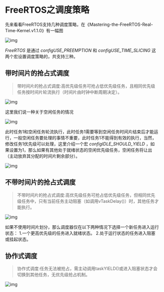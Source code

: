 # FreeRTOS之调度策略

先来看看FreeRTOS支持几种调度策略，在《Mastering-the-FreeRTOS-Real-Time-Kernel.v1.1.0》有一幅图

![img](https://picx.zhimg.com/80/v2-1a1231fc98e3d9a1bc750d5f659aa924_1440w.png?source=ccfced1a)

*FreeRTOS* 是通过 *configUSE_PREEMPTION* 和 *configUSE_TIME_SLICING* 这两个宏设置调度策略的，共支持三种。

## 带时间片的抢占式调度

> 带时间片的抢占式调度:高优先级任务可抢占低优先级任务，且相同优先级任务按时间片轮流执行（时间片由时钟中断周期决定）。

![img](https://picx.zhimg.com/80/v2-e568a41d47b8d692237f85adec8c7ec9_1440w.png?source=ccfced1a)

这里我们说一种关于空闲任务的情况

![img](https://pic1.zhimg.com/80/v2-9b6fe4a9950d76543232f55aea60834b_1440w.png?source=ccfced1a)

此时任务1和空闲任务轮流执行，此时任务1需要等到空闲任务时间片结束后才能运行，一般空闲任务要处理的事情不重要，此时任务1不能得到有效的执行，当然，修改任务1优先级可以处理，这里介绍一个宏 *configIDLE_SHOULD_YIELD* ，如果设置为1，那么如果有其他处于就绪状态的空闲优先级任务，空闲任务将让出（主动放弃其分配的时间片剩余部分）。 

![img](https://pica.zhimg.com/80/v2-13bbd75601d7b6430511098b62eac6f1_1440w.png?source=ccfced1a)

## 不带时间片的抢占式调度

> 不带时间片的抢占式调度:高优先级任务可抢占低优先级任务，但相同优先级任务中，只有当前任务主动阻塞（如调用vTaskDelay()）时，其他任务才能执行。

![img](https://pica.zhimg.com/80/v2-96bf957d60aa66f2d47b619c336c5fb7_1440w.png?source=ccfced1a)

如果不使用时间片划分，那么调度器仅在以下两种情况下选择一个新任务进入运行状态： 1.一个更高优先级的任务进入就绪状态。 2.处于运行状态的任务进入阻塞或挂起状态。

## 协作式调度

> 协作式调度:任务无法被抢占，需主动调用taskYIELD()或进入阻塞状态才会切换到其他任务，无优先级抢占机制。

![img](https://pic1.zhimg.com/80/v2-c47dfb462ffb1d0655dda95a5ed7f49b_1440w.png?source=ccfced1a)